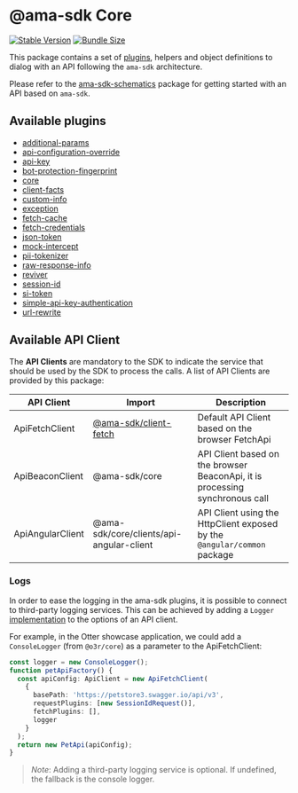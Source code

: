 # @ama-sdk Core

[![Stable Version](https://img.shields.io/npm/v/@ama-sdk/core?style=for-the-badge)](https://www.npmjs.com/package/@ama-sdk/core)
[![Bundle Size](https://img.shields.io/bundlephobia/min/@ama-sdk/core?color=green&style=for-the-badge)](https://www.npmjs.com/package/@ama-sdk/core)

This package contains a set of [plugins](https://github.com/AmadeusITGroup/otter/tree/main/packages/%40ama-sdk/core/src/plugins), helpers and object definitions to dialog with an API following the `ama-sdk` architecture.

Please refer to the [ama-sdk-schematics](../schematics/README.md) package for getting started with an API based on `ama-sdk`.

## Available plugins

- [additional-params](https://github.com/AmadeusITGroup/otter/tree/main/packages/%40ama-sdk/core/src/plugins/additional-params)
- [api-configuration-override](https://github.com/AmadeusITGroup/otter/tree/main/packages/%40ama-sdk/core/src/plugins/api-configuration-override)
- [api-key](https://github.com/AmadeusITGroup/otter/tree/main/packages/%40ama-sdk/core/src/plugins/api-key)
- [bot-protection-fingerprint](https://github.com/AmadeusITGroup/otter/tree/main/packages/%40ama-sdk/core/src/plugins/bot-protection-fingerprint)
- [core](https://github.com/AmadeusITGroup/otter/tree/main/packages/%40ama-sdk/core/src/plugins/core)
- [client-facts](https://github.com/AmadeusITGroup/otter/tree/main/packages/%40ama-sdk/core/src/plugins/client-facts)
- [custom-info](https://github.com/AmadeusITGroup/otter/tree/main/packages/%40ama-sdk/core/src/plugins/custom-info)
- [exception](https://github.com/AmadeusITGroup/otter/tree/main/packages/%40ama-sdk/core/src/plugins/exception)
- [fetch-cache](https://github.com/AmadeusITGroup/otter/tree/main/packages/%40ama-sdk/core/src/plugins/fetch-cache)
- [fetch-credentials](https://github.com/AmadeusITGroup/otter/tree/main/packages/%40ama-sdk/core/src/plugins/fetch-credentials)
- [json-token](https://github.com/AmadeusITGroup/otter/tree/main/packages/%40ama-sdk/core/src/plugins/json-token)
- [mock-intercept](https://github.com/AmadeusITGroup/otter/tree/main/packages/%40ama-sdk/core/src/plugins/mock-intercept)
- [pii-tokenizer](https://github.com/AmadeusITGroup/otter/tree/main/packages/%40ama-sdk/core/src/plugins/pii-tokenizer)
- [raw-response-info](https://github.com/AmadeusITGroup/otter/tree/main/packages/%40ama-sdk/core/src/plugins/raw-response-info)
- [reviver](https://github.com/AmadeusITGroup/otter/tree/main/packages/%40ama-sdk/core/src/plugins/reviver)
- [session-id](https://github.com/AmadeusITGroup/otter/tree/main/packages/%40ama-sdk/core/src/plugins/session-id)
- [si-token](https://github.com/AmadeusITGroup/otter/tree/main/packages/%40ama-sdk/core/src/plugins/si-token)
- [simple-api-key-authentication](https://github.com/AmadeusITGroup/otter/tree/main/packages/%40ama-sdk/core/src/plugins/simple-api-key-authentication)
- [url-rewrite](https://github.com/AmadeusITGroup/otter/tree/main/packages/%40ama-sdk/core/src/plugins/url-rewrite)

## Available API Client

The **API Clients** are mandatory to the SDK to indicate the service that should be used by the SDK to process the calls.
A list of API Clients are provided by this package:

| API Client       | Import                                                                   | Description                                                                  |
| ---------------- | ------------------------------------------------------------------------ | ---------------------------------------------------------------------------- |
| ApiFetchClient   | [@ama-sdk/client-fetch](https://npmjs.com/package/@ama-sdk/client-fetch) | Default API Client based on the browser FetchApi                             |
| ApiBeaconClient  | @ama-sdk/core                                                            | API Client based on the browser BeaconApi, it is processing synchronous call |
| ApiAngularClient | @ama-sdk/core/clients/api-angular-client                                 | API Client using the HttpClient exposed by the `@angular/common` package     |

### Logs

In order to ease the logging in the ama-sdk plugins, it is possible to connect to third-party logging services.
This can be achieved by adding a `Logger` [implementation](https://github.com/AmadeusITGroup/otter/tree/main/packages/%40ama-sdk/core/src/fwk/logger.ts) to the options of an API client.

For example, in the Otter showcase application, we could add a `ConsoleLogger` (from `@o3r/core`) as a parameter to the ApiFetchClient:

```typescript
const logger = new ConsoleLogger();
function petApiFactory() {
  const apiConfig: ApiClient = new ApiFetchClient(
    {
      basePath: 'https://petstore3.swagger.io/api/v3',
      requestPlugins: [new SessionIdRequest()],
      fetchPlugins: [],
      logger
    }
  );
  return new PetApi(apiConfig);
}
```

> *Note*: Adding a third-party logging service is optional. If undefined, the fallback is the console logger.
